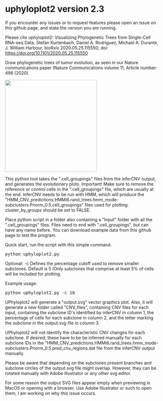 # uphyloplot2 version 2.3
If you encounter any issues or to request features please open an issue on this github page, and state the version you are running.

Please cite  uphyloplot2: Visualizing Phylogenetic Trees from Single-Cell RNA-seq Data, Stefan Kurtenbach, Daniel A. Rodriguez, Michael A. Durante, J. William Harbour, bioRxiv 2020.05.25.115550; doi: https://doi.org/10.1101/2020.05.25.115550 

Draw phylogenetic trees of tumor evolution, as seen in our Nature communications paper (Nature Communications volume 11, Article number: 496 (2020). 


<img src="https://github.com/harbourlab/uphyloplot2/blob/master/Screen%20Shot%202019-06-26%20at%2010.43.48%20AM.png" width="300">

This python tool takes the ".cell_groupings" files from the inferCNV output, and generates the evolutionary plots. Important! Make sure to remove the reference or control cells in the ".cell_groupings" file, which are usually at the end. inferCNV needs to be run with HMM, which will produce the "HMM_CNV_predictions.HMMi6.rand_trees.hmm_mode-subclusters.Pnorm_0.5.cell_groupings” files used for plotting. cluster_by_groups should be set to FALSE.

Place python script in a folder also containing a "Input" folder with all the ".cell_groupings" files. Files need to end with ".cell_groupings", but can have any name before. You can download example data from this github page to test the program. 

Quick start, run the script with this simple command. 
<pre>
python uphyloplot2.py
</pre>
Optional:
-c Defines the percentage cutoff used to remove smaller subclones. Default is 5 (Only subclones that comprise at least 5% of cells will be included for plotting.

Example usage:
<pre>
python uphyloplot2.py -c 10
</pre>


UPhyloplot2 will generate a "output.svg" vector graphics plot. Also, it will generate a new folder called "CNV_files", containing CNV files for each input, containing the subclone ID's identified by inferCNV in column 1, the percentage of cells for each subclone in column 2, and the letter marking the subclone in the output.svg file in column 3. 

UPhyloplot2 will not identify the characteristic CNV changes for each subclone. If desired, these have to be be inferred manually for each subclone IDs in the "HMM_CNV_predictions.HMMi6.rand_trees.hmm_mode-subclusters.Pnorm_0.5.pred_cnv_regions.dat file from the inferCNV output manually.

Please be aware that depending on the subclones present branches and subclone circles of the output.svg file might overlap. However, they can be rotated manually with Adobe Illustrator or any other svg editor. 

For some reason the output SVG files appear empty when previewing in MacOS or opening with a browser. Use Adobe Illustrator or such to open them, I am working on why this issue occurs.

